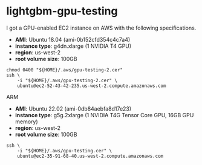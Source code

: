 # lightgbm-gpu-testing

I got a GPU-enabled EC2 instance on AWS with the following specifications.

- **AMI**: Ubuntu 18.04 (ami-0b152cfd354c4c7a4)
- **instance type**: g4dn.xlarge (1 NVIDIA T4 GPU)
- **region**: us-west-2
- **root volume size**: 100GB

```shell
chmod 0400 "${HOME}/.aws/gpu-testing-2.cer"
ssh \
    -i "${HOME}/.aws/gpu-testing-2.cer" \
    ubuntu@ec2-52-43-42-235.us-west-2.compute.amazonaws.com
```

ARM

- **AMI**: Ubuntu 22.02 (ami-0db84aebfa8d17e23)
- **instance type**: g5g.2xlarge (1 NVIDIA T4G Tensor Core GPU, 16GB GPU memory)
- **region**: us-west-2
- **root volume size**: 100GB

```shell
ssh \
    -i "${HOME}/.aws/gpu-testing.cer" \
    ubuntu@ec2-35-91-68-40.us-west-2.compute.amazonaws.com
```
